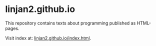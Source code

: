 # linjan2.github.io

This repository contains texts about programming published as HTML-pages.

Visit index at: [linjan2.github.io/index.html](https://linjan2.github.io/).
